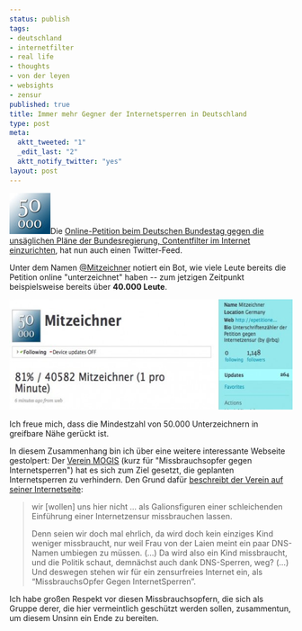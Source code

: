 ```yaml
--- 
status: publish
tags: 
- deutschland
- internetfilter
- real life
- thoughts
- von der leyen
- websights
- zensur
published: true
title: Immer mehr Gegner der Internetsperren in Deutschland
type: post
meta: 
  aktt_tweeted: "1"
  _edit_last: "2"
  aktt_notify_twitter: "yes"
layout: post
---
```

<img src="/media/wp/2009/05/50000.jpg" alt="50000" title="50000" width="73" height="73" class="alignright size-full wp-image-2207" />Die <a href="http://fredericiana.com/2009/05/04/petition-gegen-internetsperren/">Online-Petition beim Deutschen Bundestag gegen die unsäglichen Pläne der Bundesregierung, Contentfilter im Internet einzurichten</a>, hat nun auch einen Twitter-Feed.

Unter dem Namen <a href="https://twitter.com/Mitzeichner">@Mitzeichner</a> notiert ein Bot, wie viele Leute bereits die Petition online "unterzeichnet" haben -- zum jetzigen Zeitpunkt beispielsweise bereits über <strong>40.000 Leute</strong>.

<img src="/media/wp/2009/05/mitzeichner-on-twitter-575x196.jpg" alt="Mitzeichner on Twitter" title="Mitzeichner on Twitter" width="575" height="196" class="alignright size-large wp-image-2208" />

Ich freue mich, dass die Mindestzahl von 50.000 Unterzeichnern in greifbare Nähe gerückt ist.

In diesem Zusammenhang bin ich über eine weitere interessante Webseite gestolpert: Der <a href="http://mogis.wordpress.com/">Verein MOGIS</a> (kurz für "Missbrauchsopfer gegen Internetsperren") hat es sich zum Ziel gesetzt, die geplanten Internetsperren zu verhindern. Den Grund dafür <a href="http://mogis.wordpress.com/wer-wir-sind/">beschreibt der Verein auf seiner Internetseite</a>:

<blockquote>wir [wollen] uns hier nicht ... als Galionsfiguren einer schleichenden Einführung einer Internetzensur missbrauchen lassen.

Denn seien wir doch mal ehrlich, da wird doch kein einziges Kind weniger missbraucht, nur weil Frau von der Laien meint ein paar DNS-Namen umbiegen zu müssen.
(...)
Da wird also ein Kind missbraucht, und die Politik schaut, demnächst auch dank DNS-Sperren, weg?
(...)
Und deswegen stehen wir für ein zensurfreies Internet ein, als “MissbrauchsOpfer Gegen InternetSperren”.</blockquote>

Ich habe großen Respekt vor diesen Missbrauchsopfern, die sich als Gruppe derer, die hier vermeintlich geschützt werden sollen, zusammentun, um diesem Unsinn ein Ende zu bereiten.
